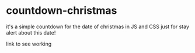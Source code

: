 # countdown-christmas
it's a simple countdown for the date of christmas in JS and CSS 
just for stay alert about this date!

link to see working  <a href="countdown-timer-christmas.netlify.app">
